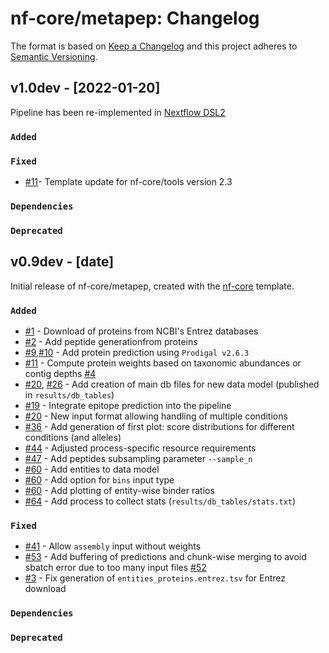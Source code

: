 # nf-core/metapep: Changelog

The format is based on [Keep a Changelog](https://keepachangelog.com/en/1.0.0/)
and this project adheres to [Semantic Versioning](https://semver.org/spec/v2.0.0.html).

## v1.0dev - [2022-01-20]

Pipeline has been re-implemented in [Nextflow DSL2](https://www.nextflow.io/docs/latest/dsl2.html)

### `Added`

### `Fixed`

* [#11](https://github.com/nf-core/metapep/pull/11)- Template update for nf-core/tools version 2.3

### `Dependencies`

### `Deprecated`

## v0.9dev - [date]

Initial release of nf-core/metapep, created with the [nf-core](https://nf-co.re/) template.

### `Added`

* [#1](https://github.com/skrakau/metapep/pull/1) - Download of proteins from NCBI's Entrez databases
* [#2](https://github.com/skrakau/metapep/pull/2) - Add peptide generationfrom proteins
* [#9](https://github.com/skrakau/metapep/pull/9),[#10](https://github.com/skrakau/metapep/pull/10) - Add protein prediction using `Prodigal v2.6.3`
* [#11](https://github.com/skrakau/metapep/pull/11) - Compute protein weights based on taxonomic abundances or contig depths [#4](https://github.com/skrakau/metapep/issues/4)
* [#20](https://github.com/skrakau/metapep/pull/20), [#26](https://github.com/skrakau/metapep/pull/26) - Add creation of main db files for new data model (published in `results/db_tables`)
* [#19](https://github.com/skrakau/metapep/pull/19) - Integrate epitope prediction into the pipeline
* [#20](https://github.com/skrakau/metapep/pull/20) - New input format allowing handling of multiple conditions
* [#36](https://github.com/skrakau/metapep/pull/36) - Add generation of first plot: score distributions for different conditions (and alleles)
* [#44](https://github.com/skrakau/metapep/pull/44) - Adjusted process-specific resource requirements
* [#47](https://github.com/skrakau/metapep/pull/47) - Add peptides subsampling parameter `--sample_n`
* [#60](https://github.com/skrakau/metapep/pull/60) - Add entities to data model
* [#60](https://github.com/skrakau/metapep/pull/60) - Add option for `bins` input type
* [#60](https://github.com/skrakau/metapep/pull/60) - Add plotting of entity-wise binder ratios
* [#64](https://github.com/skrakau/metapep/pull/64) - Add process to collect stats (`results/db_tables/stats.txt`)

### `Fixed`

* [#41](https://github.com/skrakau/metapep/pull/41) - Allow `assembly` input without weights
* [#53](https://github.com/skrakau/metapep/pull/53) - Add buffering of predictions and chunk-wise merging to avoid sbatch error due to too many input files [#52](https://github.com/skrakau/metapep/issues/52)
* [#3](https://github.com/nf-core/metapep/pull/3) - Fix generation of `entities_proteins.entrez.tsv` for Entrez download

### `Dependencies`

### `Deprecated`
